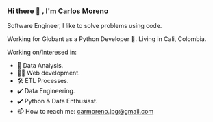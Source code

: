 ### Hi there 👋 , I'm Carlos Moreno

Software Engineer, I like to solve problems using code.

Working for Globant as a Python Developer 🐍.
Living in Cali, Colombia.

Working on/Interesed in:

- :mag_right: Data Analysis. 
- 👨‍💻 Web development.
- 🛠️ ETL Processes.
- :heavy_check_mark: Data Engineering.
- :heavy_check_mark: Python & Data Enthusiast.
- 📫 How to reach me: carmoreno.jpg@gmail.com



